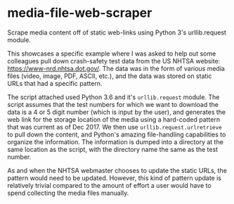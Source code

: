 # media-file-web-scraper
Scrape media content off of static web-links using Python 3's urllib.request module.

This showcases a specific example where I was asked to help out some colleagues pull down crash-safety test data from the US NHTSA website: https://www-nrd.nhtsa.dot.gov/. The data was in the form of various media files (video, image, PDF, ASCII, etc.), and the data was stored on static URLs that had a specific pattern.

The script attached used Python 3.6 and it's ```urllib.request``` module. The script assumes that the test numbers for which we want to download the data is a 4 or 5 digit number (which is input by the user), and generates the web link for the storage location of the media using a hard-coded pattern that was current as of Dec 2017. We then use ```urllib.request.urlretrieve``` to pull down the content, and Python's amazing file-handling capabilities to organize the information. The information is dumped into a directory at the same location as the script, with the directory name the same as the test number. 

As and when the NHTSA webmaster chooses to update the static URLs, the pattern would need to be updated. However, this kind of pattern update is relatively trivial compared to the amount of effort a user would have to spend collecting the media files manually. 



